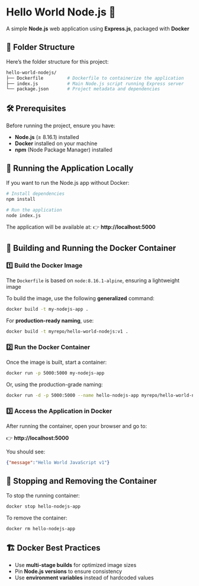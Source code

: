 # Hello World Node.js 🚀

A simple **Node.js** web application using **Express.js**, packaged with **Docker**

## 📂 Folder Structure

Here’s the folder structure for this project:

```bash
hello-world-nodejs/
├── Dockerfile         # Dockerfile to containerize the application
├── index.js           # Main Node.js script running Express server
└── package.json       # Project metadata and dependencies
```

## 🛠️ Prerequisites

Before running the project, ensure you have:

- **Node.js** (≥ 8.16.1) installed
- **Docker** installed on your machine
- **npm** (Node Package Manager) installed

## 🚀 Running the Application Locally

If you want to run the Node.js app without Docker:

```bash
# Install dependencies
npm install

# Run the application
node index.js
```

The application will be available at:
👉 **http://localhost:5000**

## 🐳 Building and Running the Docker Container

### 1️⃣ Build the Docker Image

The `Dockerfile` is based on `node:8.16.1-alpine`, ensuring a lightweight image

To build the image, use the following **generalized** command:

```bash
docker build -t my-nodejs-app .
```

For **production-ready naming**, use:

```bash
docker build -t myrepo/hello-world-nodejs:v1 .
```

### 2️⃣ Run the Docker Container

Once the image is built, start a container:

```bash
docker run -p 5000:5000 my-nodejs-app
```

Or, using the production-grade naming:

```bash
docker run -d -p 5000:5000 --name hello-nodejs-app myrepo/hello-world-nodejs:v1
```

### 3️⃣ Access the Application in Docker

After running the container, open your browser and go to:

👉 **http://localhost:5000**

You should see:

```json
{"message":"Hello World JavaScript v1"}
```

## 🛑 Stopping and Removing the Container

To stop the running container:

```bash
docker stop hello-nodejs-app
```

To remove the container:

```bash
docker rm hello-nodejs-app
```

## 🏗️ Docker Best Practices

- Use **multi-stage builds** for optimized image sizes
- Pin **Node.js versions** to ensure consistency
- Use **environment variables** instead of hardcoded values